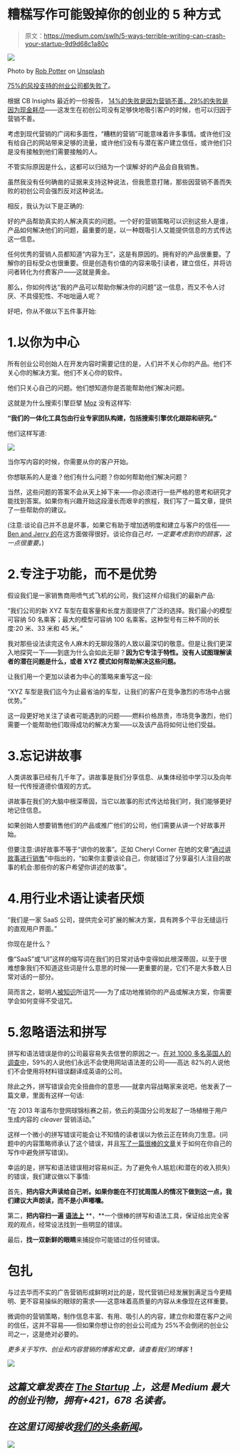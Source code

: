 # 糟糕写作可能毁掉你的创业的 5 种方式

> 原文：<https://medium.com/swlh/5-ways-terrible-writing-can-crash-your-startup-9d9d68c1a80c>

![](img/83d2dca6c8dc061e189a90507309df6d.png)

Photo by [Rob Potter](https://unsplash.com/photos/NBaMypSYZ-c?utm_source=unsplash&utm_medium=referral&utm_content=creditCopyText) on [Unsplash](https://unsplash.com/search/photos/crash?utm_source=unsplash&utm_medium=referral&utm_content=creditCopyText)

[75%的风投支持的创业公司都失败了](https://hbr.org/2013/05/why-the-lean-start-up-changes-everything)。

根据 CB Insights 最近的一份报告， [14%的失败是因为营销不善，29%的失败是因为现金耗尽](https://www.cbinsights.com/research/startup-failure-reasons-top/)——这发生在初创公司没有足够快地吸引客户的时候，也可以归因于营销不善。

考虑到现代营销的广阔和多面性，“糟糕的营销”可能意味着许多事情。或许他们没有给自己的网站带来足够的流量，或许他们没有与潜在客户建立信任，或许他们只是没有接触到他们需要接触的人。

不管实际原因是什么，这都可以归结为一个误解:好的产品会自我销售。

虽然我没有任何确凿的证据来支持这种说法，但我愿意打赌，那些因营销不善而失败的初创公司会强烈反对这种说法。

相反，我认为以下是正确的:

好的产品帮助真实的人解决真实的问题。一个好的营销策略可以识别这些人是谁，产品如何解决他们的问题，最重要的是，以一种既吸引人又能提供信息的方式传达这一信息。

任何优秀的营销人员都知道“内容为王”，这是有原因的。拥有好的产品很重要。了解你的目标受众也很重要。但是创造有价值的内容来吸引读者，建立信任，并将访问者转化为付费客户——这就是黄金。

那么，你如何传达“我的产品可以帮助你解决你的问题”这一信息，而又不令人讨厌、不具侵犯性、不咄咄逼人呢？

好吧，你从不做以下五件事开始:

# 1.以你为中心

所有创业公司创始人在开发内容时需要记住的是，人们并不关心你的产品。他们不关心你的解决方案。他们不关心你的软件。

他们只关心自己的问题。他们想知道你是否能帮助他们解决问题。

这就是为什么搜索引擎巨擘 [Moz](https://moz.com/) 没有这样写:

**“我们的一体化工具包由行业专家团队构建，包括搜索引擎优化跟踪和研究。”**

他们这样写道:

![](img/5b50751b5d4f531eb23ccaa9177781c8.png)

当你写内容的时候，你需要从你的客户开始。

你想联系的人是谁？他们有什么问题？你如何帮助他们解决问题？

当然，这些问题的答案不会从天上掉下来——你必须进行一些严格的思考和研究才能找到答案。如果你有兴趣开始这段漫长而艰辛的旅程，我们写了一篇文章，提供了一些帮助你的建议。

(注意:谈论自己并不总是坏事，如果它有助于增加透明度和建立与客户的信任——[Ben and Jerry 的](https://www.digitalistmag.com/improving-lives/2016/08/01/what-ben-jerrys-does-differently-makes-its-marketing-successful-04338598)在这方面做得很好。谈论你自己*时，一定要考虑到你的顾客，这一点很重要。*)

# 2.专注于功能，而不是优势

假设我们是一家销售商用喷气式飞机的公司，我们这样介绍我们的最新产品:

“我们公司的新 XYZ 车型在载客量和长度方面提供了广泛的选择。我们最小的模型可容纳 50 名乘客；最大的模型可容纳 100 名乘客。这种型号有三种不同的长度:20 米、33 米和 45 米。”

我对那些设法读完这令人麻木的无聊段落的人致以最深切的敬意。但是让我们更深入地探究一下——到底为什么会如此无聊？**因为它专注于特性。没有人试图理解读者的潜在问题是什么，或者 XYZ 模式如何帮助解决这些问题。**

让我们用一个更加以读者为中心的策略来重写这一段:

“XYZ 车型是我们迄今为止最省油的车型，让我们的客户在竞争激烈的市场中占据优势。”

这一段更好地关注了读者可能遇到的问题——燃料价格昂贵，市场竞争激烈，他们需要一个能帮助他们取得成功的解决方案——以及该产品将如何让他们受益。

# 3.忘记讲故事

人类讲故事已经有几千年了。讲故事是我们分享信息、从集体经验中学习以及向年轻一代传授道德价值观的方式。

讲故事在我们的大脑中根深蒂固，当它以故事的形式传达给我们时，我们能够更好地记住信息。

如果创始人想要销售他们的产品或推广他们的公司，他们需要从讲一个好故事开始。

但要注意:讲好故事不等于“讲你的故事”。正如 Cheryl Corner 在她的文章“[通过讲故事进行销售](https://www.forbes.com/sites/cherylsnappconner/2016/12/10/selling-by-story-telling-the-best-stories-succeed-by-putting-customers-first/#3e13d1a05ee7)”中指出的，“如果你主要谈论自己，你就错过了分享最引人注目的故事的机会:那些你的客户希望你讲述的故事”。

# 4.用行业术语让读者厌烦

“我们是一家 SaaS 公司，提供完全可扩展的解决方案，具有跨多个平台无缝运行的直观用户界面。”

你现在是什么？

像“SaaS”或“UI”这样的缩写词在我们的日常对话中变得如此根深蒂固，以至于很难想象我们不知道这些词是什么意思的时候——更重要的是，它们不是大多数人日常对话的一部分。

简而言之，聪明人[被知识](https://www.intellicore.press/are-you-really-smart-or-is-everyone-else-just-dumb/)所诅咒——为了成功地推销你的产品或解决方案，你需要学会如何变得不受诅咒。

# 5.忽略语法和拼写

拼写和语法错误是你的公司最容易失去信誉的原因之一。[在对 1000 多名英国人的调查中](https://realbusiness.co.uk/poor-grammar-on-websites-scares-59-away/)，59%的人说他们永远不会使用网站语法差的公司——高达 82%的人说他们不会使用将材料错误翻译成英语的公司。

除此之外，拼写错误会完全扭曲你的意思——就拿内容战略家来说吧，他发表了一篇文章，里面有这样一句话:

“在 2013 年温布尔登网球锦标赛之前，依云的英国分公司发起了一场植根于用户生成内容的 *cleaver* 营销活动。”

这样一个微小的拼写错误可能会让不知情的读者误以为依云正在转向刀生意。(问题中的内容策略师承认了这个错误，并且[写了一篇很棒的文章](https://www.impactbnd.com/blog/how-bad-grammar-is-affecting-your-companys-bottom-line)关于如何在你自己的写作中避免拼写错误)。

幸运的是，拼写和语法错误相对容易纠正。为了避免令人尴尬(和潜在的收入损失)的错误，我们建议做以下事情:

首先，**把内容大声读给自己听。如果你能在不打扰周围人的情况下做到这一点，我们建议大声朗读，而不是小声嘟囔。**

第二，**把内容扫一遍** [**语法上**](https://www.grammarly.com/) **，**一个很棒的拼写和语法工具，保证给出完全客观的观点，经常设法找到一些明显的错误。

最后，**找一双新鲜的眼睛**来捕捉你可能错过的任何错误。

# 包扎

与过去华而不实的广告营销形成鲜明对比的是，现代营销已经发展到满足当今更精明、更不容易操纵的眼球的需求——这意味着高质量的内容从未像现在这样重要。

微调你的营销策略，制作信息丰富、有用、吸引人的内容，建立你和潜在客户之间的信任，这并不容易——但如果你想让你的创业公司成为 25%不会倒闭的创业公司之一，这是绝对必要的。

*更多关于写作、创业和内容营销的博客和文章，请查看我们的博客*[](http://intellicore.press/blog)**！**

*[![](img/308a8d84fb9b2fab43d66c117fcc4bb4.png)](https://medium.com/swlh)*

## *这篇文章发表在 [The Startup](https://medium.com/swlh) 上，这是 Medium 最大的创业刊物，拥有+421，678 名读者。*

## *在这里订阅接收[我们的头条新闻](https://growthsupply.com/the-startup-newsletter/)。*

*[![](img/b0164736ea17a63403e660de5dedf91a.png)](https://medium.com/swlh)*